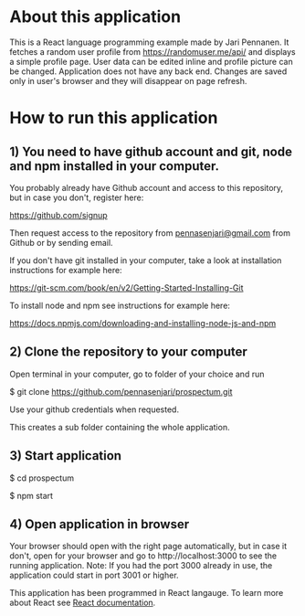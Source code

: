 # About this application

This is a React language programming example made by Jari Pennanen. It fetches a random user profile from 
https://randomuser.me/api/ and displays a simple profile page. User data can be edited inline and profile picture can be changed.
Application does not have any back end. Changes are saved only in user's browser and they will disappear on page refresh.

# How to run this application

## 1) You need to have github account and git, node and npm installed in your computer.

You probably already have Github account and access to this repository, but in case you don't, register here: 

https://github.com/signup

Then request access to the repository from pennasenjari@gmail.com from Github or by sending email.

If you don't have git installed in your computer, take a look at installation instructions for example here:

https://git-scm.com/book/en/v2/Getting-Started-Installing-Git

To install node and npm see instructions for example here:

https://docs.npmjs.com/downloading-and-installing-node-js-and-npm

## 2) Clone the repository to your computer

Open terminal in your computer, go to folder of your choice and run

$ git clone https://github.com/pennasenjari/prospectum.git

Use your github credentials when requested.

This creates a sub folder containing the whole application. 

## 3) Start application

$ cd prospectum

$ npm start

## 4) Open application in browser

Your browser should open with the right page automatically, but in case it don't, open for your browser and go to http://localhost:3000 to see the running application. Note: If you had the port 3000 already in use, the application could start in port 3001 or higher.

This application has been programmed in React langauge. To learn more about React see [React documentation](https://reactjs.org/).
